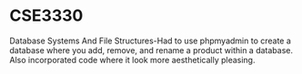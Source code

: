# CSE3330
Database Systems And File Structures-Had to use phpmyadmin to create a database where you add, remove, and rename a product within a database. Also incorporated code where it look more aesthetically pleasing.
